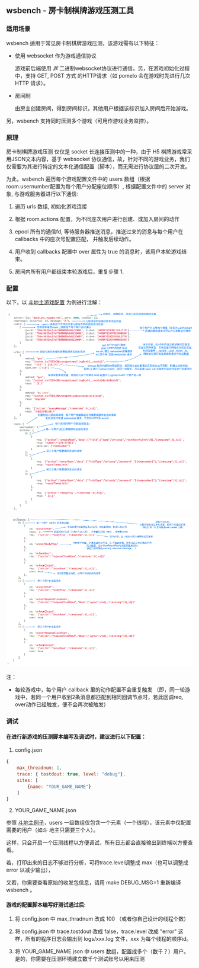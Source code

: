 ## wsbench - 房卡制棋牌游戏压测工具

### 适用场景

wsbench 适用于常见房卡制棋牌游戏压测，该游戏需有以下特征：

* 使用 websocket 作为游戏通信协议

  游戏前后端使用 *非* 二进制websocket协议进行通信，另，在游戏初始化过程中，支持 GET, POST 方式
  的HTTP请求（如 pomelo 会在游戏时先进行几次 HTTP 请求）。

* 房间制

  由房主创建房间，得到房间标识，其他用户根据该标识加入房间后开始游戏。

另，wsbench 支持同时压测多个游戏（可用作游戏业务监控）。


### 原理

房卡制棋牌游戏压测 仅仅是 socket 长连接压测中的一种，由于 H5 棋牌游戏常采用JSON文本内容，基于 websocket
协议通信，故，针对不同的游戏业务，我们仅需要为其进行特定的文本化通信配置（脚本），而无需进行协议层的二次开发。

为此，wsbench 遍历每个游戏配置文件中的 users 数组（根据room.usernumber配置为每个用户分配座位顺序）,
根据配置文件中的 server 对象, 与游戏服务器进行以下通信:

1. 遍历 urls 数组, 初始化游戏连接

2. 根据 room.actions 配置，为不同座次用户进行创建、或加入房间的动作

3. epool 所有的通信fd, 等待服务器推送消息，推送过来的消息与每个用户在 callbacks 中的座次号配置匹配，
   并触发后续动作。

4. 用户收到 callbacks 配置中 over 属性为 true 的消息时，该用户本轮游戏结束。

5. 房间内所有用户都结束本轮游戏后，重复步骤 1.


### 配置

以下，以 [斗地主游戏配置](doc/sample.json) 为例进行注解：

![初始化及创建、加入房间](doc/1.png?raw=true "init")

![绑定回调](doc/2.png?raw=true "callback")

注：

* 每轮游戏中，每个用户 callback 里的动作配置不会重复触发
 （即，同一轮游戏中，若同一个用户收到2条消息都匹配到相同回调节点时，若此回调req, over动作已经触发，便不会再次被触发）


### 调试

#### 在进行新游戏的压测脚本编写及调试时，建议进行以下配置：

  1. config.json

```js
{
    max_threadnum: 1,
    trace: { tostdout: true, level: "debug"},
    sites: [
        {name: "YOUR_GAME_NAME"}
    ]
}
```

  2. YOUR_GAME_NAME.json

参照 [斗地主例子](doc/sample.json)，users 一级数组仅包含一个元素（一个线程），该元素中仅配置需要的用户（如斗
地主只需要三个人）。

这样，只会开启一个压测线程以方便调试，所有日志都会直接输出到终端以方便查看。

若，打印出来的日志不够进行分析，可将trace.level调整成 max（也可以调整成 error 以减少输出），

又若，你需要查看原始的收发包信息，请用 make DEBUG_MSG=1 重新编译 wsbench 。


#### 游戏的配置脚本编写好测试通过后:

  1. 将 config.json 中 max_thradnum 改成 100 （或者你自己设计的线程个数）

  2. 将 config.json 中 trace.tostdout 改成 false，trace.level 改成 "error"
     这样，所有的程序日志会输出到 logs/xxx.log 文件，xxx 为每个线程的顺序id。

  3. 将 YOUR_GAME_NAME.json 中 users 数组，配置成多个（数千？）用户。是的，你需要在压测环境建立数千个测试账号以用来压测
